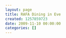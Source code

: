 ```yaml
---
layout: page
title: RAFA Dining in Eve
created: 1257859723
date: 2009-11-10 00:00:00
categories: []
---
```


